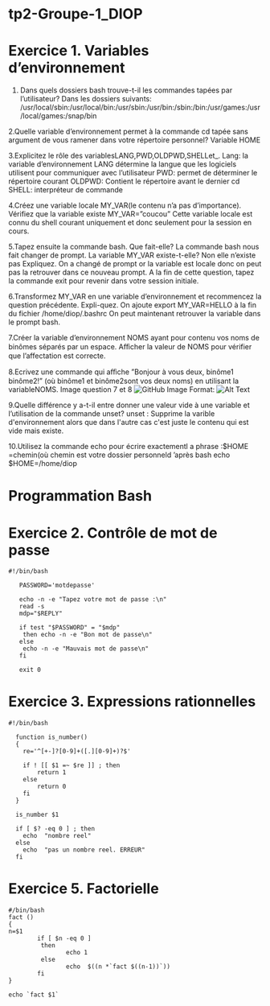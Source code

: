 # tp2-Groupe-1_DIOP

# Exercice 1. Variables d’environnement

1. Dans quels dossiers bash trouve-t-il les commandes tapées par l’utilisateur?
 Dans les dossiers suivants: 
 /usr/local/sbin:/usr/local/bin:/usr/sbin:/usr/bin:/sbin:/bin:/usr/games:/usr/local/games:/snap/bin

2.Quelle variable d’environnement permet à la commande cd tapée sans argument de vous ramener dans votre répertoire personnel?
Variable HOME

3.Explicitez le rôle des variablesLANG,PWD,OLDPWD,SHELLet_.
Lang: la variable d’environnement LANG détermine la langue que les logiciels utilisent pour communiquer avec l’utilisateur
PWD: permet de déterminer le répertoire courant
OLDPWD: Contient le répertoire avant le dernier cd
SHELL: interpréteur de commande

4.Créez une variable locale MY_VAR(le contenu n’a pas d’importance). Vérifiez que la variable existe
MY_VAR=”coucou”
Cette variable locale est connu du shell courant uniquement et donc seulement pour la session en cours.

5.Tapez ensuite la commande bash. 
Que fait-elle?
La commande bash nous fait changer  de prompt.
 La variable  MY_VAR existe-t-elle?
Non elle n’existe pas
 Expliquez. 
On a changé de prompt or la variable est locale donc on peut pas la retrouver dans ce nouveau prompt.
 A la fin de cette question, tapez la commande exit pour revenir dans votre session initiale.

6.Transformez MY_VAR en une variable d’environnement et recommencez la question précédente. Expli-quez.
On ajoute export MY_VAR=HELLO à la fin du fichier /home/diop/.bashrc
On peut maintenant retrouver la variable dans le prompt bash. 

7.Créer la variable d’environnement NOMS ayant pour contenu vos noms de binômes séparés par un espace. Aﬀicher la valeur de NOMS pour vérifier que l’affectation est correcte.

8.Ecrivez une commande qui aﬀiche ”Bonjour à vous deux, binôme1 binôme2!” (où binôme1 et binôme2sont vos deux noms) en utilisant la variableNOMS.
Image question 7 et 8
![GitHub Image](/images/image.png)
Format: ![Alt Text](url)

9.Quelle différence y a-t-il entre donner une valeur vide à une variable et l’utilisation de la commande unset?
unset : Supprime la varible d'environnement alors que dans l'autre cas c'est juste le contenu qui est vide mais existe.

10.Utilisez la commande echo pour écrire exactementl a phrase :$HOME =chemin(où chemin est votre dossier personneld ’après bash
echo $HOME=/home/diop

# Programmation Bash

# Exercice 2. Contrôle de mot de passe

```
#!/bin/bash

   PASSWORD='motdepasse'
   
   echo -n -e "Tapez votre mot de passe :\n"
   read -s
   mdp="$REPLY"
   
   if test "$PASSWORD" = "$mdp"
   	then echo -n -e "Bon mot de passe\n"
   else 
   	echo -n -e "Mauvais mot de passe\n"
   fi
   
   exit 0
 ```

# Exercice 3. Expressions rationnelles

```
#!/bin/bash

  function is_number()
  {
  	re='^[+-]?[0-9]+([.][0-9]+)?$'

  	if ! [[ $1 =~ $re ]] ; then
  		return 1
  	else
  		return 0
  	fi
  }

  is_number $1

  if [ $? -eq 0 ] ; then
  	echo  "nombre reel"
  else
  	echo  "pas un nombre reel. ERREUR"
  fi
```

# Exercice 5. Factorielle
```
#/bin/bash
fact ()
{ 
n=$1
        if [ $n -eq 0 ]
         then
                echo 1
         else 
                echo  $((n *`fact $((n-1))`))
        fi
}

echo `fact $1`
```
